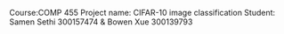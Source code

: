 Course:COMP 455 
Project name: CIFAR-10 image classification 
Student: Samen Sethi 300157474 & Bowen Xue 300139793
